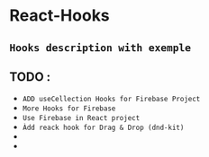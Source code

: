 # React-Hooks
## ``Hooks description with exemple``

## TODO :
* `ADD useCellection Hooks for Firebase Project`
* `More Hooks for Firebase`
* `Use Firebase in React project`
* `Àdd reack hook for Drag & Drop (dnd-kit)`
* 
* 
